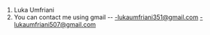 1. Luka Umfriani
2. You can contact me using gmail -- -lukaumfriani351@gmail.com  -lukaumfriani507@gmail.com
